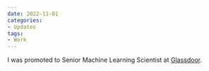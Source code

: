 ```yaml
---
date: 2022-11-01
categories:
- Updates
tags:
- Work
---
```


I was promoted to Senior Machine Learning Scientist at [Glassdoor].

[Glassdoor]: https://www.glassdoor.com/index.htm
